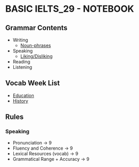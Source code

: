 # BASIC IELTS_29 - NOTEBOOK
## Grammar Contents
- Writing
  - [Noun-phrases](https://github.com/S-ROLL/notebook.language/blob/9f21879e01875872b59e5c4ac7faffe2dba21134/BASIC%20IELTS_29/Writing/noun_phrases.md)
- Speaking
  - [Liking/Disliking](https://github.com/S-ROLL/notebook.language/blob/main/BASIC%20IELTS_29/Speaking/Liking_Disliking.md)
- Reading
- Listening
## Vocab Week List
- [Education](https://github.com/S-ROLL/notebook.language/blob/main/BASIC%20IELTS_29/Vocab/Education.md)
- [History](https://github.com/S-ROLL/notebook.language/blob/main/BASIC%20IELTS_29/Vocab/History.md)
## Rules
### Speaking
- Pronunciation → 9
- Fluency and Coherence → 9
- Lexical Resources (vocab) → 9
- Grammatical Range + Accuracy → 9
